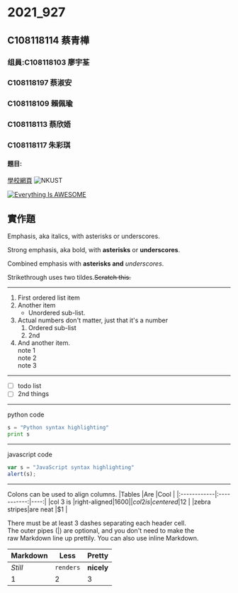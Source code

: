 # 2021_927


## C108118114 蔡青樺

###    组員:C108118103 廖宇荃
###        C108118197 蔡淑安
###        C108118109 賴佩瑜
###        C108118113 蔡欣娪
###        C108118117 朱彩琪




#### 題目:
[學校網頁](https://www.nkust.edu.tw/)
![NKUST](https://www.nkust.edu.tw/var/file/0/1000/img/513/182513897.png "高科大")



[![Everything Is AWESOME](https://img.youtube.com/vi/StTqXEQ2l-Y/0.jpg)](https://www.youtube.com/watch?v=StTqXEQ2l-Y "Everything Is AWESOME")


實作題
---
Emphasis, aka italics, with asterisks or underscores.

Strong emphasis, aka bold, with **asterisks** or **underscores**.

Combined emphasis with **asterisks and** *underscores*.

Strikethrough uses two tildes.~~Scratch this.~~

---
1. First ordered list item
2. Another item
   * Unordered sub-list.
3. Actual numbers don't matter, just that it's a number
   1. Ordered sub-list
   2. 2nd
4. And another item.  
   note 1  
   note 2  
   note 3
---
- [ ] todo list
- [ ] 2nd things
---
python code
```python
s = "Python syntax highlighting"
print s
```
---
javascript code
```js
var s = "JavaScript syntax highlighting"
alert(s);
```
---
Colons can be used to align columns.
|Tables       |Are          |Cool |
|:------------|:-----------:|----:|
|col 3 is     |right-aligned|$1600|
|col 2 is     |centered     |$12  |
|zebra stripes|are neat     |$1   |

There must be at least 3 dashes separating each header cell.  
The outer pipes (|) are optional, and you don't need to make the  
raw Markdown line up prettily. You can also use inline Markdown.

Markdown|Less|Pretty
---|---|---
*Still*|`renders`|**nicely**
1|2|3

###
